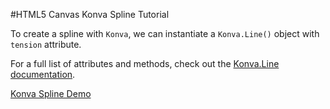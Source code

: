 
#HTML5 Canvas Konva Spline Tutorial

To create a spline with `Konva`, we can instantiate a `Konva.Line()` object with `tension` attribute.

For a full list of attributes and methods, check out the [Konva.Line documentation](http://konva.github.io/api/Konva.Line.html).

<a class="jsbin-embed" href="http://jsbin.com/xuqabi/1/embed?js,output">Konva Spline Demo</a><script src="http://static.jsbin.com/js/embed.js"></script>